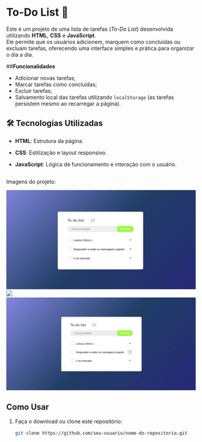 # To-Do List 📝

Este é um projeto de uma lista de tarefas (*To-Do List*) desenvolvida utilizando **HTML**, **CSS** e **JavaScript**. <br>
Ele permite que os usuários adicionem, marquem como concluídas ou excluam tarefas, oferecendo uma interface simples e prática para organizar o dia a dia.


##**Funcionalidades**
- Adicionar novas tarefas;
- Marcar tarefas como concluídas;
- Excluir tarefas;
- Salvamento local das tarefas utilizando `localStorage` (as tarefas persistem mesmo ao recarregar a página).

## 🛠️ **Tecnologias Utilizadas**
- **HTML**: Estrutura da página.
- **CSS**: Estilização e layout responsivo.
- **JavaScript**: Lógica de funcionamento e interação com o usuário.

  ##
Imagens do projeto:

![](https://github.com/BrunaRch/to-do-list/blob/main/img/tela_adicionando_tarefas.jpeg)
![](https://github.com/BrunaRch/to-do-list/blob/main/img/tela_tarefa_conclu%C3%ADda.jpeg)
![](https://github.com/BrunaRch/to-do-list/blob/main/img/tela_botao_excluir.jpeg)

## **Como Usar**
1. Faça o download ou clone este repositório:
   ```bash
   git clone https://github.com/seu-usuario/nome-do-repositorio.git

